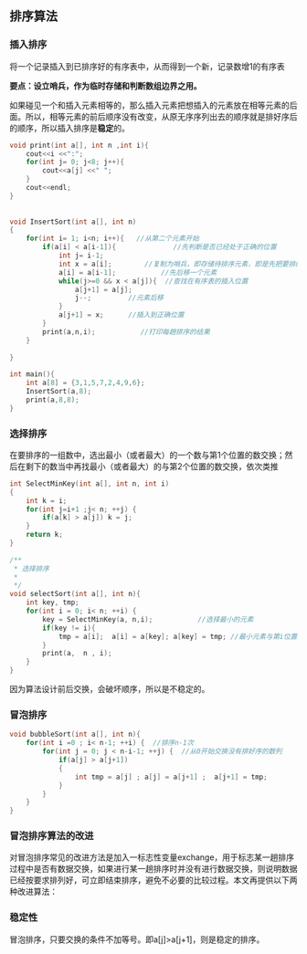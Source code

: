 ## 排序算法

### 插入排序
将一个记录插入到已排序好的有序表中，从而得到一个新，记录数增1的有序表

**要点：设立哨兵，作为临时存储和判断数组边界之用。**

如果碰见一个和插入元素相等的，那么插入元素把想插入的元素放在相等元素的后面。所以，相等元素的前后顺序没有改变，从原无序序列出去的顺序就是排好序后的顺序，所以插入排序是**稳定**的。

``` c++
void print(int a[], int n ,int i){  
    cout<<i <<":";  
    for(int j= 0; j<8; j++){  
        cout<<a[j] <<" ";  
    }  
    cout<<endl;  
}  
  
  
void InsertSort(int a[], int n)  
{  
    for(int i= 1; i<n; i++){   //从第二个元素开始
        if(a[i] < a[i-1]){              //先判断是否已经处于正确的位置
            int j= i-1;   
            int x = a[i];        //复制为哨兵，即存储待排序元素，即是先把要排的元素抽出来，后面方便移动  
            a[i] = a[i-1];           //先后移一个元素  
            while(j>=0 && x < a[j]){  //查找在有序表的插入位置  
                a[j+1] = a[j];  
                j--;         //元素后移  
            }  
            a[j+1] = x;      //插入到正确位置  
        }  
        print(a,n,i);           //打印每趟排序的结果  
    }  
      
}  
  
int main(){  
    int a[8] = {3,1,5,7,2,4,9,6};  
    InsertSort(a,8);  
    print(a,8,8);  
}  

```

### 选择排序
在要排序的一组数中，选出最小（或者最大）的一个数与第1个位置的数交换；然后在剩下的数当中再找最小（或者最大）的与第2个位置的数交换，依次类推

``` c++
int SelectMinKey(int a[], int n, int i)  
{  
    int k = i;  
    for(int j=i+1 ;j< n; ++j) {  
        if(a[k] > a[j]) k = j;  
    }  
    return k;  
}  
  
/** 
 * 选择排序 
 * 
 */  
void selectSort(int a[], int n){  
    int key, tmp;  
    for(int i = 0; i< n; ++i) {  
        key = SelectMinKey(a, n,i);           //选择最小的元素  
        if(key != i){  
            tmp = a[i];  a[i] = a[key]; a[key] = tmp; //最小元素与第i位置元素互换  
        }  
        print(a,  n , i);  
    }  
}  

```


因为算法设计前后交换，会破坏顺序，所以是不稳定的。


### 冒泡排序
``` c++
void bubbleSort(int a[], int n){  
    for(int i =0 ; i< n-1; ++i) {  //排序n-1次
        for(int j = 0; j < n-i-1; ++j) {  //从0开始交换没有排好序的数列
            if(a[j] > a[j+1])  
            {  
                int tmp = a[j] ; a[j] = a[j+1] ;  a[j+1] = tmp;  
            }  
        }  
    }  
}  
```

### 冒泡排序算法的改进

对冒泡排序常见的改进方法是加入一标志性变量exchange，用于标志某一趟排序过程中是否有数据交换，如果进行某一趟排序时并没有进行数据交换，则说明数据已经按要求排列好，可立即结束排序，避免不必要的比较过程。本文再提供以下两种改进算法：

### 稳定性
冒泡排序，只要交换的条件不加等号。即a[j]>a[j+1]，则是稳定的排序。